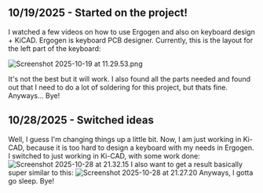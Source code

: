 <!--
  ===================    !!READ THIS NOTICE!!   ====================
  DO NOT edit this file manually. Your changes WILL BE OVERWRITTEN!
  This journal is auto generated and updated by Hack Club Blueprint.
  To edit this file, please edit your journal entries on Blueprint.
  ==================================================================
-->

## 10/19/2025 - Started on the project!  

I watched a few videos on how to use Ergogen and also on keyboard design + KiCAD. Ergogen is keyboard PCB designer. Currently, this is the layout for the left part of the keyboard:

![Screenshot 2025-10-19 at 11.29.53.png](https://blueprint.hackclub.com/user-attachments/blobs/proxy/eyJfcmFpbHMiOnsiZGF0YSI6MzQ4MiwicHVyIjoiYmxvYl9pZCJ9fQ==--398021d56bf496994aedbdaa0ae2712ea558942f/Screenshot%202025-10-19%20at%2011.29.53.png)

It's not the best but it will work. I also found all the parts needed and found out that I need to do a lot of soldering for this project, but thats fine. Anyways... Bye!  

## 10/28/2025 - Switched ideas  

Well, I guess I'm changing things up a little bit. Now, I am just working in Ki-CAD, because it is too hard to design a keyboard with my needs in Ergogen. I switched to just working in Ki-CAD, with some work done:
![Screenshot 2025-10-28 at 21.32.15](https://blueprint.hackclub.com/user-attachments/blobs/proxy/eyJfcmFpbHMiOnsiZGF0YSI6NjQzOCwicHVyIjoiYmxvYl9pZCJ9fQ==--2d0e277e8223dbc4edece8860e40e3c03af1715d/Screenshot%202025-10-28%20at%2021.32.15.png)
 I also want to get a result basically super similar to this: 
![Screenshot 2025-10-28 at 21.27.20](https://blueprint.hackclub.com/user-attachments/blobs/proxy/eyJfcmFpbHMiOnsiZGF0YSI6NjQzOSwicHVyIjoiYmxvYl9pZCJ9fQ==--2df52ff811e240790867a294a86b79e561426b63/Screenshot%202025-10-28%20at%2021.27.20.png)
Anyways, I gotta go sleep. Bye!  

